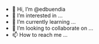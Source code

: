 - 👋 Hi, I’m @edbuendia
- 👀 I’m interested in ...
- 🌱 I’m currently learning ...
- 💞️ I’m looking to collaborate on ...
- 📫 How to reach me ...

<!---
edbuendia/edbuendia is a ✨ special ✨ repository because its `README.md` (this file) appears on your GitHub profile.
You can click the Preview link to take a look at your changes.
--->
